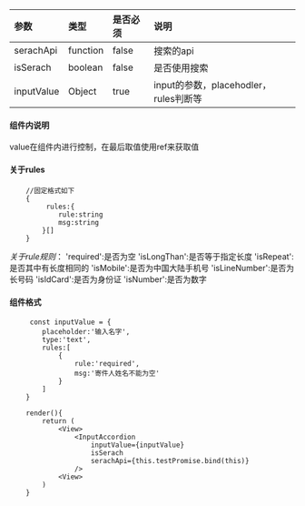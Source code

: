 | 参数 | 类型 | 是否必须 | 说明 |
| :-- | :-- | :-- | :-- |
| serachApi | function | false | 搜索的api |
| isSerach | boolean | false | 是否使用搜索 | 
| inputValue | Object | true | input的参数，placehodler，rules判断等 | 

#### 组件内说明
value在组件内进行控制，在最后取值使用ref来获取值

#### 关于rules

```
    //固定格式如下
    {
         rules:{                    
            rule:string
            msg:string
        }[]
    }
```
_关于rule规则_：
'required':是否为空 
'isLongThan':是否等于指定长度 
'isRepeat':是否其中有长度相同的 
'isMobile':是否为中国大陆手机号 
'isLineNumber':是否为长号码 
'isIdCard':是否为身份证 
'isNumber':是否为数字


#### 组件格式 

```
     const inputValue = {
        placeholder:'输入名字',
        type:'text',
        rules:[
            {
                rule:'required',
                msg:'寄件人姓名不能为空'
            }
        ]
    }
    
    render(){
        return (
            <View>
                <InputAccordion
                    inputValue={inputValue}
                    isSerach
                    serachApi={this.testPromise.bind(this)}
                />
            <View>
        )
    }
```
